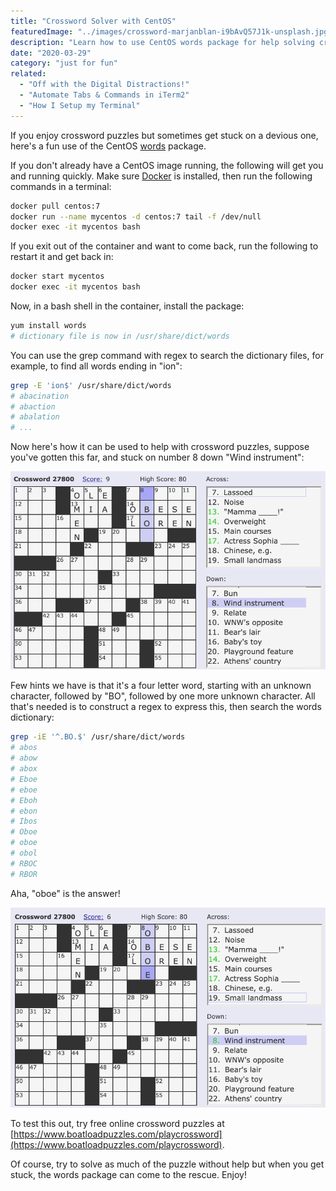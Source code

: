```yaml
---
title: "Crossword Solver with CentOS"
featuredImage: "../images/crossword-marjanblan-i9bAvQ57J1k-unsplash.jpg"
description: "Learn how to use CentOS words package for help solving crossword puzzles"
date: "2020-03-29"
category: "just for fun"
related:
  - "Off with the Digital Distractions!"
  - "Automate Tabs & Commands in iTerm2"
  - "How I Setup my Terminal"
---
```


If you enjoy crossword puzzles but sometimes get stuck on a devious one, here's a fun use of the CentOS [words](https://centos.pkgs.org/7/centos-x86_64/words-3.0-22.el7.noarch.rpm.html) package.

If you don't already have a CentOS image running, the following will get you and running quickly. Make sure [Docker](https://www.docker.com/) is installed, then run the following commands in a terminal:

```bash
docker pull centos:7
docker run --name mycentos -d centos:7 tail -f /dev/null
docker exec -it mycentos bash
```

If you exit out of the container and want to come back, run the following to restart it and get back in:

```bash
docker start mycentos
docker exec -it mycentos bash
```

Now, in a bash shell in the container, install the package:

```bash
yum install words
# dictionary file is now in /usr/share/dict/words
```

You can use the grep command with regex to search the dictionary files, for example, to find all words ending in "ion":

```bash
grep -E 'ion$' /usr/share/dict/words
# abacination
# abaction
# abalation
# ...
```

Now here's how it can be used to help with crossword puzzles, suppose you've gotten this far, and stuck on number 8 down "Wind instrument":

![crossword example](../images/crossword-example.png  "crossword example")

Few hints we have is that it's a four letter word, starting with an unknown character, followed by "BO", followed by one more unknown character. All that's needed is to construct a regex to express this, then search the words dictionary:

```bash
grep -iE '^.BO.$' /usr/share/dict/words
# abos
# abow
# abox
# Eboe
# eboe
# Eboh
# ebon
# Ibos
# Oboe
# oboe
# obol
# RBOC
# RBOR
```

Aha, "oboe" is the answer!

![crossword solved](../images/crossword-solved.png "crossword solved")

To test this out, try free online crossword puzzles at [https://www.boatloadpuzzles.com/playcrossword](https://www.boatloadpuzzles.com/playcrossword).

Of course, try to solve as much of the puzzle without help but when you get stuck, the words package can come to the rescue. Enjoy!
